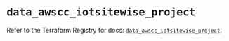 # `data_awscc_iotsitewise_project`

Refer to the Terraform Registry for docs: [`data_awscc_iotsitewise_project`](https://registry.terraform.io/providers/hashicorp/awscc/0.70.0/docs/data-sources/iotsitewise_project).
